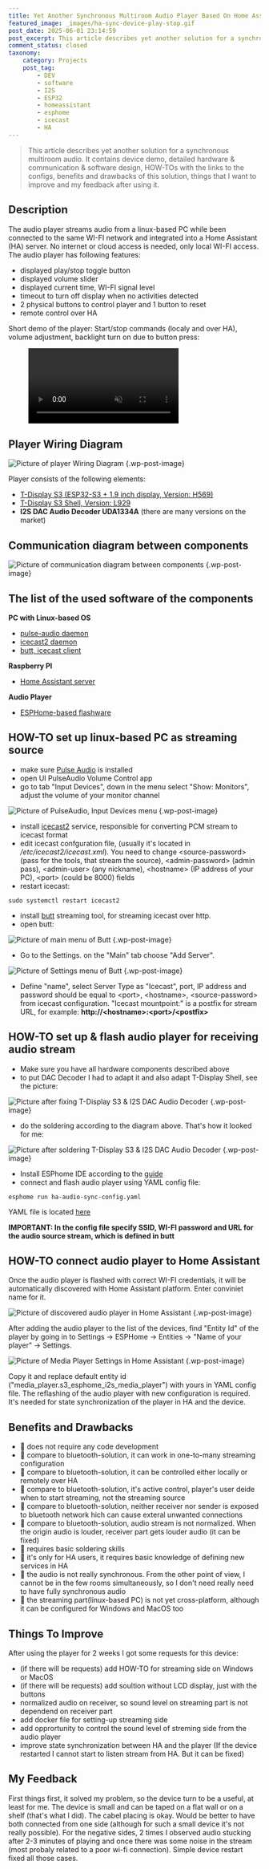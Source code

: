 ```yaml
---
title: Yet Another Synchronous Multiroom Audio Player Based On Home Assistant With GUI Control
featured_image: _images/ha-sync-device-play-stop.gif
post_date: 2025-06-01 23:14:59
post_excerpt: This article describes yet another solution for a synchronous multiroom audio. It contains device demo...
comment_status: closed
taxonomy:
    category: Projects
    post_tag:
        - DEV
        - software
        - I2S
        - ESP32
        - homeassistant
        - esphome
        - icecast
        - HA
---
```


> This article describes yet another solution for a synchronous multiroom audio. It contains device demo, detailed hardware & communication & software design, HOW-TOs with the links to the configs, benefits and drawbacks of this solution, things that I want to improve and my feedback after using it.

## Description

The audio player streams audio from a linux-based PC while been connected to the same WI-FI network and integrated into a Home Assistant (HA) server. No internet or cloud access is needed, only local WI-FI access. The audio player has following features:

* displayed play/stop toggle button
* displayed volume slider
* displayed current time, WI-FI signal level
* timeout to turn off display when no activities detected
* 2 physical buttons to control player and 1 button to reset
* remote control over HA


Short demo of the player: Start/stop commands (localy and over HA), volume adjustment, backlight turn on due to button press:
<div class="entry-content alignfull wp-block-post-content has-global-padding is-layout-constrained wp-block-post-content-is-layout-constrained">
    <figure class="wp-block-video">
        <video controls="" muted="" src="https://github.com/bespsm/techrecords-org/raw/refs/heads/main/_images/ha-sync-device-demo.mp4" playsinline=""></video>
    </figure>
</div>

## Player Wiring Diagram

![Picture of player Wiring Diagram](/_images/ha-sync-hw-connection.png "Wiring diagram of the synchronous multiroom audio player") {.wp-post-image}

Player consists of the following elements:
* [T-Display S3 (ESP32-S3 + 1.9 inch display, Version: H569)](https://lilygo.cc/en-pl/products/t-display-s3)
* [T-Display S3 Shell, Version: L929](https://lilygo.cc/en-pl/products/t-display-s3-shell)
* **I2S DAC Audio Decoder UDA1334A** (there are many versions on the market)

## Communication diagram between components

![Picture of communication diagram between components](/_images/ha-sync-communication.png "Communication Diagram of all components in the project") {.wp-post-image}

## The list of the used software of the components

__PC with Linux-based OS__
* [pulse-audio daemon](https://www.freedesktop.org/wiki/Software/PulseAudio/)
* [icecast2 daemon](https://icecast.org/)
* [butt, icecast client](https://danielnoethen.de/butt/)

__Raspberry PI__
* [Home Assistant server](https://www.home-assistant.io/)

__Audio Player__
* [ESPHome-based flashware](https://esphome.io/)

## HOW-TO set up linux-based PC as streaming source

* make sure [Pulse Audio](https://www.freedesktop.org/wiki/Software/PulseAudio/Download/) is installed
* open UI PulseAudio Volume Control app
* go to tab "Input Devices", down in the menu select "Show: Monitors", adjust the volume of your monitor channel

![Picture of PulseAudio, Input Devices menu](/_images/ha-sync-pulse-audio.png "PulseAudio, Input Devices menu") {.wp-post-image}

* install [icecast2](https://icecast.org/download/) service, responsible for converting PCM stream to icecast format
* edit icecast confguration file, (usually it's located in */etc/icecast2/icecast.xml*). You need to change \<source-password\> (pass for the tools, that stream the source), \<admin-password\> (admin pass), \<admin-user\> (any nickname), \<hostname\> (IP address of your PC), \<port\> (could be 8000) fields
* restart icecast:
```
sudo systemctl restart icecast2
```
* install [butt](https://danielnoethen.de/butt/) streaming tool, for streaming icecast over http.
* open butt:

![Picture of main menu of Butt](/_images/ha-sync-butt-main-menu.png "Main menu of Butt") {.wp-post-image}

- Go to the Settings. on the "Main" tab choose "Add Server".

![Picture of Settings menu of Butt](/_images/ha-sync-butt-edit-menu.png "Settings menu of Butt") {.wp-post-image}

- Define "name", select Server Type as "Icecast", port, IP address and password should be equal to \<port\>,  \<hostname\>, \<source-password\> from icecast configuration. "Icecast mountpoint:"  is a postfix for stream URL, for example: **http://\<hostname\>:\<port\>/\<postfix\>**

## HOW-TO set up & flash audio player for receiving audio stream

- Make sure you have all hardware components described above
- to put DAC Decoder I had to adapt it and also adapt T-Display Shell, see the picture:

![Picture after fixing T-Display S3 & I2S DAC Audio Decoder](/_images/ha-sync-hw-fixes.jpg "After fixing T-Display S3 & I2S DAC Audio Decoder") {.wp-post-image}

- do the soldering according to the diagram above. That's how it looked for me:

![Picture after soldering T-Display S3 & I2S DAC Audio Decoder](/_images/ha-sync-soldering.jpg "After soldering T-Display S3 & I2S DAC Audio Decoder") {.wp-post-image}

- Install ESPhome IDE according to the [guide](https://esphome.io/guides/getting_started_hassio)
- connect and flash audio player using YAML config file:
```
esphome run ha-audio-sync-config.yaml
```
YAML file is located [here](https://github.com/bespsm/ha-configs/blob/main/ha-audio-sync/ha-audio-sync-config.yaml)

**IMPORTANT: In the config file specify SSID, WI-FI password and URL for the audio source stream, which is defined in butt**

## HOW-TO connect audio player to Home Assistant

Once the audio player is flashed with correct WI-FI credentials, it will be automatically discovered with Home Assistant platform. Enter conviniet name for it.

![Picture of discovered audio player in Home Assistant](/_images/ha-sync-ha-discovery-esphome.png "Discovered audio player in Home Assistant") {.wp-post-image} 

After adding the audio player to the list of the devices, find "Entity Id" of the player by going in to Settings -> ESPHome -> Entities -> "Name of your player" -> Settings.

![Picture of Media Player Settings in Home Assistant](/_images/ha-sync-ha-entity-id.png "Media Player Settings in Home Assistant") {.wp-post-image} 

Copy it and replace default entity id ("media_player.s3_esphome_i2s_media_player") with yours in YAML config file. The reflashing of the audio player with new configuration is required. It's needed for state synchronization of the player in HA and the device.

## Benefits and Drawbacks

* 🙂 does not require any code development
* 🙂 compare to bluetooth-solution, it can work in one-to-many streaming configuration
* 🙂 compare to bluetooth-solution, it can be controlled either locally or remotely over HA 
* 🙂 compare to bluetooth-solution, it's active control, player's user deide when to start streaming, not the streaming source
* 🙂 compare to bluetooth-solution, neither receiver nor sender is exposed to bluetooth network hich can cause exteral unwanted connections
* 🙁 compare to bluetooth-solution, audio stream is not normalized. When the origin audio is louder, receiver part gets louder audio (it can be fixed)
* 🙁 requires basic soldering skills
* 🙁 it's only for HA users, it requires basic knowledge of defining new services in HA
* 🙁 the audio is not really synchronous. From the other point of view, I cannot be in the few rooms simultaneously, so I don't need really need to have fully synchronous audio
* 🙁 the streaming part(linux-based PC) is not yet cross-platform, although it can be configured for Windows and MacOS too

## Things To Improve

After using the player for 2 weeks I got some requests for this device:
- (if there will be requests) add HOW-TO for streaming side on Windows or MacOS
- (if there will be requests) add soultion without LCD display, just with the buttons
- normalized audio on receiver, so sound level on streaming part is not dependend on receiver part
- add docker file for setting-up streaming side
- add opprortunity to control the sound level of streming side from the audio player
- improve state synchronization between HA and the player (If the device restarted I cannot start to listen stream from HA. But it can be fixed)

## My Feedback

First things first, it solved my problem, so the device turn to be a useful, at least for me. The device is small and can be taped on a flat wall or on a shelf (that's what I did). The cabel placing is okay. Would be better to have both connected from one side (although for such a small device it's not really possible).
For the negative sides, 2 times I observed audio stucking after 2-3 minutes of playing and once there was some noise in the stream (most probaly related to a poor wi-fi connection). Simple device restart fixed all those cases.
